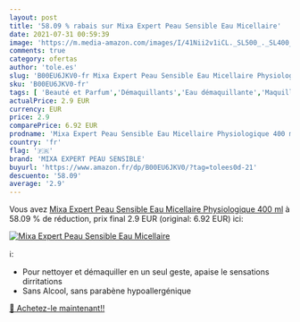 ```yaml
---
layout: post
title: '58.09 % rabais sur Mixa Expert Peau Sensible Eau Micellaire'
date: 2021-07-31 00:59:39
image: 'https://m.media-amazon.com/images/I/41Nii2v1iCL._SL500_._SL400_.jpg'
comments: true
category: ofertas
author: 'tole.es'
slug: 'B00EU6JKV0-fr Mixa Expert Peau Sensible Eau Micellaire Physiologique 400 ml'
sku: 'B00EU6JKV0-fr'
tags: [ 'Beauté et Parfum','Démaquillants','Eau démaquillante','Maquillage','Nettoyants et exfoliants pour le visage','Soins pour la peau','Soins pour le visage','mixa expert peau sensible', ]
actualPrice: 2.9 EUR
currency: EUR
price: 2.9
comparePrice: 6.92 EUR
prodname: 'Mixa Expert Peau Sensible Eau Micellaire Physiologique 400 ml'
country: 'fr'
flag: '🇫🇷'
brand: 'MIXA EXPERT PEAU SENSIBLE'
buyurl: 'https://www.amazon.fr/dp/B00EU6JKV0/?tag=tolees0d-21'
descuento: '58.09'
average: '2.9'
---
```


Vous avez [Mixa Expert Peau Sensible Eau Micellaire Physiologique 400 ml](https://www.amazon.fr/dp/B00EU6JKV0/?tag=tolees0d-21)  à  58.09 % de réduction, prix final  2.9 EUR (original: 6.92 EUR) ici:

[![Mixa Expert Peau Sensible Eau Micellaire](https://m.media-amazon.com/images/I/41Nii2v1iCL._SL500_._SL400_.jpg)](https://www.amazon.fr/dp/B00EU6JKV0/?tag=tolees0d-21)

ℹ️:

- Pour nettoyer et démaquiller en un seul geste, apaise le sensations dirritations
- Sans Alcool, sans parabène hypoallergénique

[🛒 Achetez-le maintenant!!](https://www.amazon.fr/dp/B00EU6JKV0/?tag=tolees0d-21)
